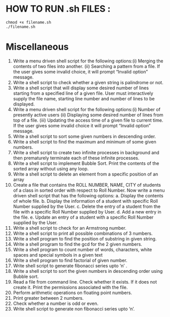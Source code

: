 # HOW TO RUN .sh FILES : 
```shell
chmod +x filename.sh
./filename.sh 
```
# Miscellaneous
1. Write a menu driven shell script for the following options:(i) Merging the contents of two files into another. (ii) Searching a pattern from a file.
If the user gives some invalid choice, it will prompt “Invalid option” message.
2. Write a shell script to check whether a given string is palindrome or not.
3. Write a shell script that will display some desired number of lines starting from a specified line of a given file. User must interactively supply the file name, starting line number and number of lines to be displayed.
4. Write a menu driven shell script for the following options:(i) Number of presently active users (ii) Displaying some desired number of lines from top of a file. (iii) Updating the access time of a given file to current time. If the user gives some invalid choice it will prompt “Invalid option” message.
5. Write a shell script to sort some given numbers in descending order.
6. Write a shell script to find the maximum and minimum of some given numbers.
7. Write a shell script to create two infinite processes in background and then prematurely terminate each of these infinite processes.
8. Write a shell script to implement Bubble Sort. Print the contents of the sorted array without using any loop.
9. Write a shell script to delete an element from a specific position of an array
10. Create a file that contains the ROLL NUMBER, NAME, CITY of students of a class in sorted order with respect to Roll Number. Now write a menu driven shell script that has the following options: a. Display the contents of whole file. b. Display the information of a student with specific Roll Number supplied by the User. c. Delete the entry of a student from the file with a specific Roll Number supplied by User. d. Add a new entry in the file. e. Update an entry of a student with a specific Roll Number supplied by the User.
11. Write a shell script to check for an Armstrong number.
12. Write a shell script to print all possible combinations of 3 numbers.
13. Write a shell program to find the position of substring in given string.
14. Write a shell program to find the gcd for the 2 given numbers.
15. Write a shell program to count number of words, characters, white spaces and special symbols in a given text
16. Write a shell program to find factorial of given number.
17. Write shell script to generate fibonacci series upto ‘n’ .
18. Write a shell script to sort the given numbers in descending order using Bubble sort.
19. Read a file from command line. Check whether it exists. If it does not create it. Print the permissions associated with the file.
20. Perform arithmetic operations on floating point numbers.
21. Print greater between 2 numbers.
22. Check whether a number is odd or even.
23. Write shell script to generate non fibonacci series upto ‘n’.
